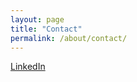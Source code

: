 ```yaml
---
layout: page
title: "Contact"
permalink: /about/contact/
---
```


[LinkedIn](https://www.linkedin.com/in/kobe-sarausad-5290b1b9/)
